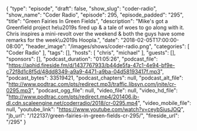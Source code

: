{
  "type": "episode",
  "draft": false,
  "show_slug": "coder-radio",
  "show_name": "Coder Radio",
  "episode": 295,
  "episode_padded": "295",
  "title": "Green Fairies In Green Fields",
  "description": "Mike's got a Greenfield project he\u2019s fired up & a tale of woes to go along with it. Chris inspires a mini-revolt over the weekend & both the guys have some remarks for the week\u2019s Hoopla.",
  "date": "2018-02-05T17:00:00-08:00",
  "header_image": "/images/shows/coder-radio.png",
  "categories": [
    "Coder Radio"
  ],
  "tags": [],
  "hosts": [
    "chris",
    "michael"
  ],
  "guests": [],
  "sponsors": [],
  "podcast_duration": "01:05:26",
  "podcast_file": "https://aphid.fireside.fm/d/1437767933/b44de5fa-47c1-4e94-bf9e-c72f8d1c8f5d/48dd8349-a9a9-4471-a9ba-04d58193417f.mp3",
  "podcast_bytes": 33519421,
  "podcast_chapters": null,
  "podcast_alt_file": "http://www.podtrac.com/pts/redirect.mp3/traffic.libsyn.com/jnite/cr-0295.mp3",
  "podcast_ogg_file": null,
  "video_file": null,
  "video_hd_file": "http://www.podtrac.com/pts/redirect.mp4/201406.jb-dl.cdn.scaleengine.net/coderradio/2018/cr-0295.mp4",
  "video_mobile_file": null,
  "youtube_link": "https://www.youtube.com/watch?v=ceybSiusJOQ",
  "jb_url": "/122137/green-fairies-in-green-fields-cr-295/",
  "fireside_url": "/295"
}

